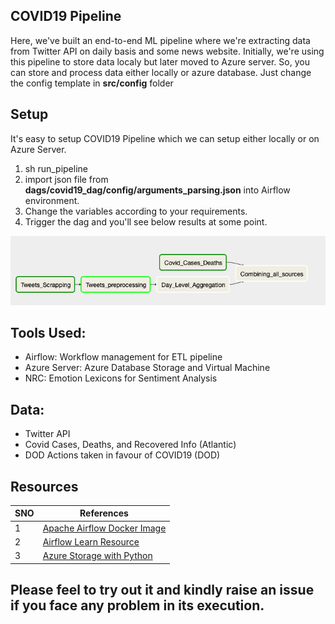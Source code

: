 COVID19 Pipeline
---

Here, we've built an end-to-end ML pipeline where we're extracting data from Twitter API on daily basis and some news website. Initially, we're using this pipeline to store data localy but later moved to Azure server. So, you can store and process data either locally or azure database. Just change the config template in **src/config** folder

## Setup
It's easy to setup COVID19 Pipeline which we can setup either locally or on Azure Server.
1. sh run_pipeline
2. import json file from **dags/covid19_dag/config/arguments_parsing.json** into Airflow environment.
3. Change the variables according to your requirements.
4. Trigger the dag and you'll see below results at some point.

![COVID Dag:](https://github.com/AbhishekSingl/COVID19_Pipeline/blob/master/dags/COVID19_Dag.png)

## Tools Used:
- Airflow: Workflow management for ETL pipeline
- Azure Server: Azure Database Storage and Virtual Machine
- NRC: Emotion Lexicons for Sentiment Analysis

## Data:
- Twitter API
- Covid Cases, Deaths, and Recovered Info (Atlantic) 
- DOD Actions taken in favour of COVID19 (DOD)

## Resources

| SNO |      References       |
|------|-----------------------|
| 1    | [Apache Airflow Docker Image](https://github.com/puckel/docker-airflow) |
| 2    | [Airflow Learn Resource](https://www.applydatascience.com/airflow/airflow-tutorial-introduction/) |
| 3    | [Azure Storage with Python](https://docs.microsoft.com/en-us/python/api/azure-storage-blob/azure.storage.blob.blobclient?view=azure-python) |

## Please feel to try out it and kindly raise an issue if you face any problem in its execution.
